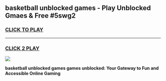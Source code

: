 
## basketball unblocked games - Play Unblocked Gmaes & Free #5swg2
<h3>
<a href="https://news.freeplayer.one?title=basketball_unblocked_games&ref=03M">CLICK TO PLAY</a></h3>
<hr>

<h3>
<a href="https://news.freeplayer.one?title=basketball_unblocked_games&ref=03M">CLICK 2 PLAY</a>
  
</h3>

<a href="https://news.freeplayer.one?title=basketball_unblocked_games&ref=03M"><img src="https://clearcache.store/games.png"></a>


**basketball unblocked games games unblocked: Your Gateway to Fun and Accessible Online Gaming**

